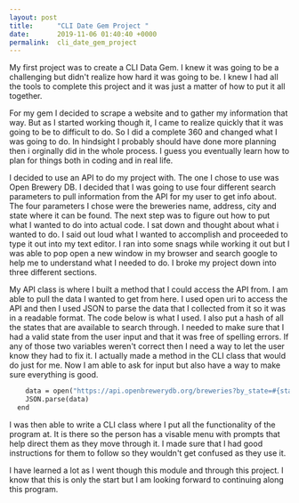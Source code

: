 ```yaml
---
layout: post
title:      "CLI Date Gem Project "
date:       2019-11-06 01:40:40 +0000
permalink:  cli_date_gem_project
---
```



My first project was to create a CLI Data Gem. I knew it was going to be a challenging but didn't realize how hard it was going to be. I knew I had all the tools to complete this project and it was just a matter of how to put it all together.

For my gem I decided to scrape a website and to gather my information that way. But as I started working though it, I came to realize quickly that it was going to be to difficult to do. So I did a complete 360 and changed what I was going to do. In hindsight I probably should have done more planning then i orginally did in the whole process. I guess you eventually learn how to plan for things both in coding and in real life.

I decided to use an API to do my project with. The one I chose to use was Open Brewery DB. I decided that I was going to use four different search parameters to pull information from the API for my user to get info about. The four parameters I chose were the breweries name, address, city and state where it can be found. The next step was to figure out how to put what I wanted to do into actual code.  I sat down and thought about what i wanted to do. I said out loud what I wanted to accomplish and proceeded to type it out into my text editor. I ran into some snags while working it out but I was able to pop open a new window in my browser and search google to help me to understand what I needed to do. I broke my project down into three different sections. 


My API class is where I built a method that I could access the API from. I am able to pull the data I wanted to get from here. I used open uri to access the API and then I used JSON to parse the data that I collected from it so it was in a readable format. The code below is what I used.  I also put a hash of all the states that are available to search through. I needed to make sure that I had a valid state from the user input and that it was free of spelling errors. If any of those two variables weren't correct then I need a way to let the user know they had to fix it. I actually made a method in the CLI class that would do just for me. Now I am able to ask for input but also have a way to make sure everything is good.

``` def self.get_breweries(state)
    data = open("https://api.openbrewerydb.org/breweries?by_state=#{state}").read
    JSON.parse(data)
  end

```

I was then able to write a CLI class where I put all the functionality of the program at. It is there so the person has a visable menu with prompts that help direct them as they move through it. I made sure that I had good instructions for them to follow so they wouldn't get confused as they use it. 

I have learned a lot as I went though this module and through this project. I know that this is only the start but I am looking forward to continuing along this program.





